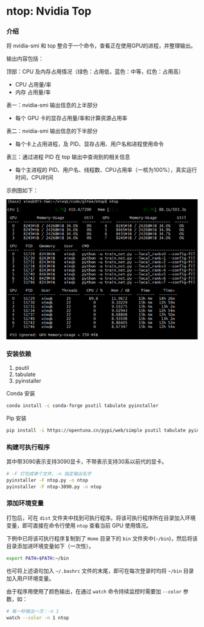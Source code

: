 # ntop: Nvidia Top

### 介绍
将 nvidia-smi 和 top 整合于一个命令，查看正在使用GPU的进程，并整理输出。

输出内容包括：

顶部：CPU 及内存占用情况（绿色：占用低，蓝色：中等，红色：占用高）

- CPU 占用量/率 
- 内存 占用量/率

表一：nvidia-smi 输出信息的上半部分

- 每个 GPU 卡的显存占用量/率和计算资源占用率

表二：nvidia-smi 输出信息的下半部分

- 每个卡上占用进程，及 PID、显存占用、用户名和进程使用命令

表三：通过进程 PID 在 top 输出中查询到的相关信息

- 每个主进程的 PID、用户名、线程数、CPU占用率（一核为100%），真实运行时间，CPU时间

示例图如下：

![ntop 界面](ntop.png)

### 安装依赖

1.  psutil
2.  tabulate
3.  pyinstaller

Conda 安装

```bash
conda install -c conda-forge psutil tabulate pyinstaller
```

Pip 安装
```bash
pip install -i https://opentuna.cn/pypi/web/simple psutil tabulate pyinstaller
```

### 构建可执行程序

其中带3090表示支持3090显卡，不带表示支持30系以前代的显卡。

```bash
# -F 打包成单个文件，-n 指定输出名字
pyinstaller -F ntop.py -n ntop
pyinstaller -F ntop-3090.py -n ntop
```

### 添加环境变量

打包后，可在 `dist` 文件夹中找到可执行程序。将该可执行程序所在目录加入环境变量，即可直接在命令行使用 `ntop` 查看当前 GPU 使用情况。

下例中已将该可执行程序复制到了 `Home` 目录下的 `bin` 文件夹中(`~/bin`)，然后将该目录添加进环境变量如下（一次性）。

```bash
export PATH=$PATH:~/bin
```

也可将上述语句加入 `~/.bashrc` 文件的末尾，即可在每次登录时均将 `~/bin` 目录加入用户环境变量。

由于程序用使用了颜色输出，在通过 `watch` 命令持续监控时需要加 `--color` 参数，如：

```bash
# 每一秒输出一次：-n 1
watch --color -n 1 ntop
```

